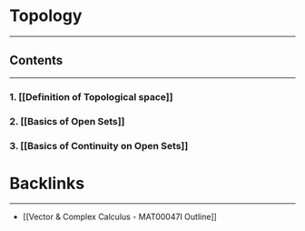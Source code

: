 # Topology
---

## Contents
---

### 1. [[Definition of Topological space]]

### 2. [[Basics of Open Sets]]

### 3. [[Basics of Continuity on Open Sets]]


# Backlinks
---
- [[Vector & Complex Calculus - MAT00047I Outline]]
